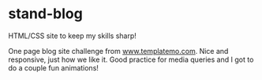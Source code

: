 # stand-blog
HTML/CSS site to keep my skills sharp!

One page blog site challenge from www.templatemo.com.
Nice and responsive, just how we like it.
Good practice for media queries and I got to do a couple fun animations!

